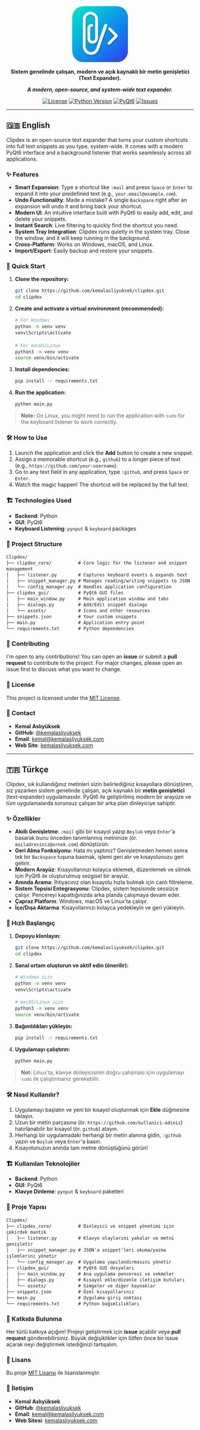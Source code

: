 
<div align="center">
  <img src="https://raw.githubusercontent.com/kemalasliyuksek/Clipdex/main/clipdex_gui/assets/icon_package/icon_256x256.png" alt="Clipdex Logo" width="150"/>
  <br/>
  <p>
    <strong>Sistem genelinde çalışan, modern ve açık kaynaklı bir metin genişletici (Text Expander).</strong>
  </p>
  <p>
    <em><strong>A modern, open-source, and system-wide text expander.</strong></em>
  </p>
  <p>
    <a href="https://github.com/kemalasliyuksek/clipdex/blob/main/LICENSE"><img src="https://img.shields.io/github/license/kemalasliyuksek/clipdex?style=for-the-badge" alt="License"></a>
    <a href="#"><img src="https://img.shields.io/badge/Python-3.x-blue?style=for-the-badge&logo=python" alt="Python Version"></a>
    <a href="#"><img src="https://img.shields.io/badge/PyQt-6-orange?style=for-the-badge&logo=qt" alt="PyQt6"></a>
    <a href="https://github.com/kemalasliyuksek/clipdex/issues"><img src="https://img.shields.io/github/issues/kemalasliyuksek/clipdex?style=for-the-badge" alt="Issues"></a>
  </p>
</div>

---

## 🇬🇧 English

Clipdex is an open-source text expander that turns your custom shortcuts into full text snippets as you type, system-wide. It comes with a modern PyQt6 interface and a background listener that works seamlessly across all applications.

### ✨ Features

-   **Smart Expansion**: Type a shortcut like `:mail` and press `Space` or `Enter` to expand it into your predefined text (e.g., `your.email@example.com`).
-   **Undo Functionality**: Made a mistake? A single `Backspace` right after an expansion will undo it and bring back your shortcut.
-   **Modern UI**: An intuitive interface built with PyQt6 to easily add, edit, and delete your snippets.
-   **Instant Search**: Live filtering to quickly find the shortcut you need.
-   **System Tray Integration**: Clipdex runs quietly in the system tray. Close the window, and it will keep running in the background.
-   **Cross-Platform**: Works on Windows, macOS, and Linux.
-   **Import/Export**: Easily backup and restore your snippets.

### 🚀 Quick Start

1.  **Clone the repository:**
    ```bash
    git clone https://github.com/kemalasliyuksek/clipdex.git
    cd clipdex
    ```

2.  **Create and activate a virtual environment (recommended):**
    ```bash
    # For Windows
    python -m venv venv
    venv\Scripts\activate

    # For macOS/Linux
    python3 -m venv venv
    source venv/bin/activate
    ```

3.  **Install dependencies:**
    ```bash
    pip install -r requirements.txt
    ```

4.  **Run the application:**
    ```bash
    python main.py
    ```

> **Note:** On Linux, you might need to run the application with `sudo` for the keyboard listener to work correctly.

### 🛠️ How to Use

1.  Launch the application and click the **Add** button to create a new snippet.
2.  Assign a memorable shortcut (e.g., `github`) to a longer piece of text (e.g., `https://github.com/your-username`).
3.  Go to any text field in any application, type `:github`, and press `Space` or `Enter`.
4.  Watch the magic happen! The shortcut will be replaced by the full text.

### 🏗️ Technologies Used

-   **Backend**: Python
-   **GUI**: PyQt6
-   **Keyboard Listening**: `pynput` & `keyboard` packages

### 📁 Project Structure

```
Clipdex/
├── clipdex_core/          # Core logic for the listener and snippet management
│   ├── listener.py        # Captures keyboard events & expands text
│   ├── snippet_manager.py # Manages reading/writing snippets to JSON
│   └── config_manager.py  # Handles application configuration
├── clipdex_gui/           # PyQt6 GUI files
│   ├── main_window.py     # Main application window and tabs
│   ├── dialogs.py         # Add/Edit snippet dialogs
│   └── assets/            # Icons and other resources
├── snippets.json          # Your custom snippets
├── main.py                # Application entry point
└── requirements.txt       # Python dependencies
```

### 🤝 Contributing

I'm open to any contributions! You can open an **issue** or submit a **pull request** to contribute to the project. For major changes, please open an issue first to discuss what you want to change.

### 📜 License

This project is licensed under the [MIT License](https://github.com/kemalasliyuksek/clipdex/blob/main/LICENSE).

### 👤 Contact

-   **Kemal Aslıyüksek**
-   **GitHub**: [@kemalasliyuksek](https://github.com/kemalasliyuksek)
-   **Email**: [kemal@kemalasliyuksek.com](mailto:kemal@kemalasliyuksek.com)
-   **Web Site**: [kemalasliyuksek.com](https://kemalasliyuksek.com)

---

## 🇹🇷 Türkçe

Clipdex, sık kullandığınız metinleri sizin belirlediğiniz kısayollara dönüştüren, siz yazarken sistem genelinde çalışan, açık kaynaklı bir **metin genişletici** (text-expander) uygulamasıdır. PyQt6 ile geliştirilmiş modern bir arayüze ve tüm uygulamalarda sorunsuz çalışan bir arka plan dinleyiciye sahiptir.

### ✨ Özellikler

-   **Akıllı Genişletme**: `:mail` gibi bir kısayol yazıp `Boşluk` veya `Enter`'a basarak bunu önceden tanımlanmış metninize (ör. `mailadresiniz@ornek.com`) dönüştürün.
-   **Geri Alma Fonksiyonu**: Hata mı yaptınız? Genişletmeden hemen sonra tek bir `Backspace` tuşuna basmak, işlemi geri alır ve kısayolunuzu geri getirir.
-   **Modern Arayüz**: Kısayollarınızı kolayca eklemek, düzenlemek ve silmek için PyQt6 ile oluşturulmuş sezgisel bir arayüz.
-   **Anında Arama**: İhtiyacınız olan kısayolu hızla bulmak için canlı filtreleme.
-   **Sistem Tepsisi Entegrasyonu**: Clipdex, sistem tepsisinde sessizce çalışır. Pencereyi kapattığınızda arka planda çalışmaya devam eder.
-   **Çapraz Platform**: Windows, macOS ve Linux'ta çalışır.
-   **İçe/Dışa Aktarma**: Kısayollarınızı kolayca yedekleyin ve geri yükleyin.

### 🚀 Hızlı Başlangıç

1.  **Depoyu klonlayın:**
    ```bash
    git clone https://github.com/kemalasliyuksek/clipdex.git
    cd clipdex
    ```

2.  **Sanal ortam oluşturun ve aktif edin (önerilir):**
    ```bash
    # Windows için
    python -m venv venv
    venv\Scripts\activate

    # macOS/Linux için
    python3 -m venv venv
    source venv/bin/activate
    ```

3.  **Bağımlılıkları yükleyin:**
    ```bash
    pip install -r requirements.txt
    ```

4.  **Uygulamayı çalıştırın:**
    ```bash
    python main.py
    ```

> **Not:** Linux'ta, klavye dinleyicisinin doğru çalışması için uygulamayı `sudo` ile çalıştırmanız gerekebilir.

### 🛠️ Nasıl Kullanılır?

1.  Uygulamayı başlatın ve yeni bir kısayol oluşturmak için **Ekle** düğmesine tıklayın.
2.  Uzun bir metin parçasına (ör. `https://github.com/kullanici-adiniz`) hatırlanabilir bir kısayol (ör. `github`) atayın.
3.  Herhangi bir uygulamadaki herhangi bir metin alanına gidin, `:github` yazın ve `Boşluk` veya `Enter`'a basın.
4.  Kısayolunuzun anında tam metne dönüştüğünü görün!

### 🏗️ Kullanılan Teknolojiler

-   **Backend**: Python
-   **GUI**: PyQt6
-   **Klavye Dinleme**: `pynput` & `keyboard` paketleri

### 📁 Proje Yapısı

```
Clipdex/
├── clipdex_core/          # Dinleyici ve snippet yönetimi için çekirdek mantık
│   ├── listener.py        # Klavye olaylarını yakalar ve metni genişletir
│   ├── snippet_manager.py # JSON'a snippet'leri okuma/yazma işlemlerini yönetir
│   └── config_manager.py  # Uygulama yapılandırmasını yönetir
├── clipdex_gui/           # PyQt6 GUI dosyaları
│   ├── main_window.py     # Ana uygulama penceresi ve sekmeler
│   ├── dialogs.py         # Kısayol ekle/düzenle iletişim kutuları
│   └── assets/            # Simgeler ve diğer kaynaklar
├── snippets.json          # Özel kısayollarınız
├── main.py                # Uygulama giriş noktası
└── requirements.txt       # Python bağımlılıkları
```

### 🤝 Katkıda Bulunma

Her türlü katkıya açığım! Projeyi geliştirmek için **issue** açabilir veya **pull request** gönderebilirsiniz. Büyük değişiklikler için lütfen önce bir issue açarak neyi değiştirmek istediğinizi tartışalım.

### 📜 Lisans

Bu proje [MIT Lisansı](https://github.com/kemalasliyuksek/clipdex/blob/main/LICENSE) ile lisanslanmıştır.

### 👤 İletişim

-   **Kemal Aslıyüksek**
-   **GitHub**: [@kemalasliyuksek](https://github.com/kemalasliyuksek)
-   **Email**: [kemal@kemalasliyuksek.com](mailto:kemal@kemalasliyuksek.com)
-   **Web Sitesi**: [kemalasliyuksek.com](https://kemalasliyuksek.com)